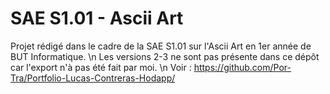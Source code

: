 # SAE S1.01 - Ascii Art
Projet rédigé dans le cadre de la SAE S1.01 sur l'Ascii Art en 1er année de BUT Informatique.
\n Les versions 2-3 ne sont pas présente dans ce dépôt car l'export n'à pas été fait par moi.
\n Voir : https://github.com/Por-Tra/Portfolio-Lucas-Contreras-Hodapp/
